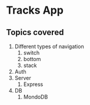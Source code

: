 # Tracks App

## Topics covered
1. Different types of navigation
   1. switch
   2. bottom
   3. stack
2. Auth
3. Server
   1. Express
4. DB 
   1. MondoDB

